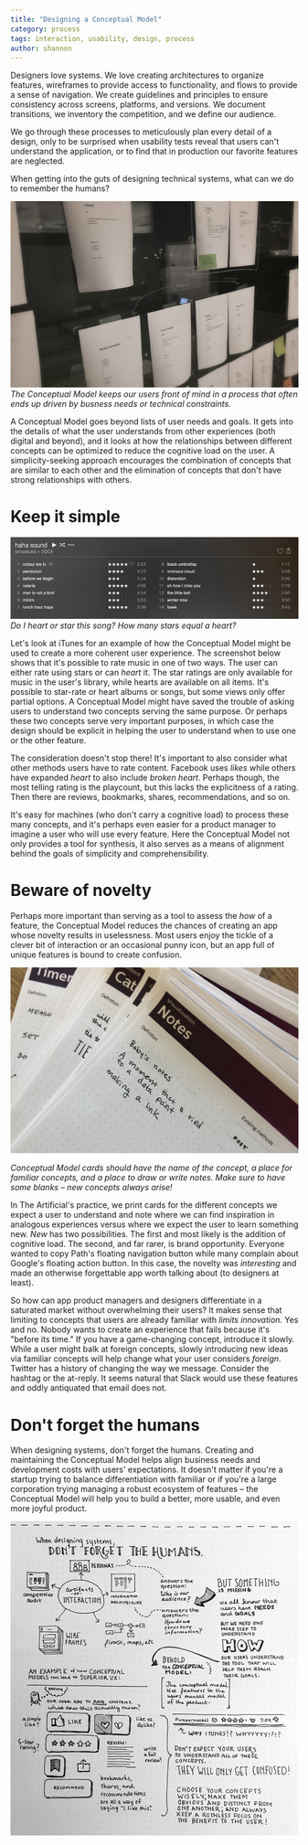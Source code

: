 ```yaml
---
title: "Designing a Conceptual Model"
category: process
tags: interaction, usability, design, process
author: shannon
---
```


Designers love systems. We love creating architectures to organize features, wireframes to provide access to functionality, and flows to provide a sense of navigation. We create guidelines and principles to ensure consistency across screens, platforms, and versions. We document transitions, we inventory the competition, and we define our audience.

We go through these processes to meticulously plan every detail of a design, only to be surprised when usability tests reveal that users can't understand the application, or to find that in production our favorite features are neglected.

When getting into the guts of designing technical systems, what can we do to remember the humans?

![Conceptual Model](11-03-conceptualmodel/model.jpg)
*The Conceptual Model keeps our users front of mind in a process that often ends up driven by busness needs or technical constraints.*

A Conceptual Model goes beyond lists of user needs and goals. It gets into the details of what the user understands from other experiences (both digital and beyond), and it looks at how the relationships between different concepts can be optimized to reduce the cognitive load on the user. A simplicity-seeking approach encourages the combination of concepts that are similar to each other and the elimination of concepts that don't have strong relationships with others.

# Keep it simple

![iTunes](11-03-conceptualmodel/itunes.jpg)
*Do I heart or star this song? How many stars equal a heart?*

Let's look at iTunes for an example of how the Conceptual Model might be used to create a more coherent user experience. The screenshot below shows that it's possible to rate music in one of two ways. The user can either rate using stars or can *heart* it. The star ratings are only available for music in the user's library, while hearts are available on all items. It's possible to star-rate or heart albums or songs, but some views only offer partial options. A Conceptual Model might have saved the trouble of asking users to understand two concepts serving the same purpose. Or perhaps these two concepts serve very important purposes, in which case the design should be explicit in helping the user to understand when to use one or the other feature.

The consideration doesn't stop there! It's important to also consider what other methods users have to rate content. Facebook uses *likes* while others have expanded *heart* to also include *broken heart*. Perhaps though, the most telling rating is the playcount, but this lacks the explicitness of a rating. Then there are reviews, bookmarks, shares, recommendations, and so on.

It's easy for machines (who don't carry a cognitive load) to process these many concepts, and it's perhaps even easier for a product manager to imagine a user who will use every feature. Here the Conceptual Model not only provides a tool for synthesis, it also serves as a means of alignment behind the goals of simplicity and comprehensibility.

# Beware of novelty

Perhaps more important than serving as a tool to assess the *how* of a feature, the Conceptual Model reduces the chances of creating an app whose novelty results in uselessness. Most users enjoy the tickle of a clever bit of interaction or an occasional punny icon, but an app full of unique features is bound to create confusion.

![Conceptual Model cards](11-03-conceptualmodel/modelcards.jpg)

*Conceptual Model cards should have the name of the concept, a place for familiar concepts, and a place to draw or write notes. Make sure to have some blanks – new concepts always arise!*

In The Artificial's practice, we print cards for the different concepts we expect a user to understand and note where we can find inspiration in analogous experiences versus where we expect the user to learn something new. *New* has two possibilities. The first and most likely is the addition of cognitive load. The second, and far rarer, is brand opportunity. Everyone wanted to copy Path's floating navigation button while many complain about Google's floating action button. In this case, the novelty was *interesting* and made an otherwise forgettable app worth talking about (to designers at least).

So how can app product managers and designers differentiate in a saturated market without overwhelming their users? It makes sense that limiting to concepts that users are already familiar with *limits innovation*. Yes and no. Nobody wants to create an experience that fails because it's "before its time." If you have a game-changing concept, introduce it slowly. While a user might balk at foreign concepts, slowly introducing new ideas via familiar concepts will help change what your user considers *foreign*. Twitter has a history of changing the way we message. Consider the hashtag or the at-reply. It seems natural that Slack would use these features and oddly antiquated that email does not.

# Don't forget the humans

When designing systems, don't forget the humans. Creating and maintaining the Conceptual Model helps align business needs and development costs with users' expectations. It doesn't matter if you're a startup trying to balance differentiation with familiar or if you're a large corporation trying managing a robust ecosystem of features – the Conceptual Model will help you to build a better, more usable, and even more joyful product.

[![sketch notes](11-03-conceptualmodel/sketchnotes.jpg)](11-03-conceptualmodel/sketchnotes_large.jpg)
